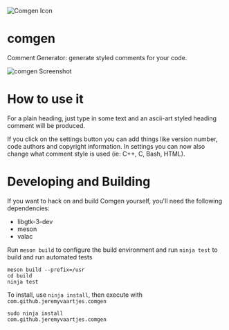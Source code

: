 ![Comgen Icon](https://raw.githubusercontent.com/jeremyvaartjes/comgen/master/comgen.png)

comgen
======

Comment Generator: generate styled comments for your code.

![comgen Screenshot](https://raw.githubusercontent.com/jeremyvaartjes/comgen/master/data/screenshot-3.png)

How to use it
=============
For a plain heading, just type in some text and an ascii-art styled heading comment will be produced.

If you click on the settings button you can add things like version number, code authors and copyright information.
In settings you can now also change what comment style is used (ie: C++, C, Bash, HTML).

Developing and Building
=======================

If you want to hack on and build Comgen yourself, you'll need the following dependencies:

* libgtk-3-dev
* meson
* valac

Run `meson build` to configure the build environment and run `ninja test` to build and run automated tests

```
meson build --prefix=/usr
cd build
ninja test
```

To install, use `ninja install`, then execute with `com.github.jeremyvaartjes.comgen`

```
sudo ninja install
com.github.jeremyvaartjes.comgen
```
